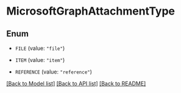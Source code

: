 # MicrosoftGraphAttachmentType

## Enum


* `FILE` (value: `"file"`)

* `ITEM` (value: `"item"`)

* `REFERENCE` (value: `"reference"`)


[[Back to Model list]](../README.md#documentation-for-models) [[Back to API list]](../README.md#documentation-for-api-endpoints) [[Back to README]](../README.md)


